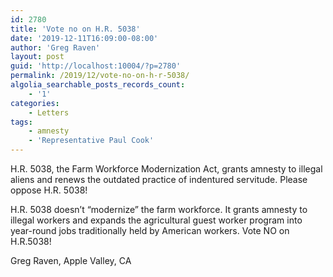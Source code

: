 ```yaml
---
id: 2780
title: 'Vote no on H.R. 5038'
date: '2019-12-11T16:09:00-08:00'
author: 'Greg Raven'
layout: post
guid: 'http://localhost:10004/?p=2780'
permalink: /2019/12/vote-no-on-h-r-5038/
algolia_searchable_posts_records_count:
    - '1'
categories:
    - Letters
tags:
    - amnesty
    - 'Representative Paul Cook'
---
```


H.R. 5038, the Farm Workforce Modernization Act, grants amnesty to illegal aliens and renews the outdated practice of indentured servitude. Please oppose H.R. 5038!

 H.R. 5038 doesn’t “modernize” the farm workforce. It grants amnesty to illegal workers and expands the agricultural guest worker program into year-round jobs traditionally held by American workers. Vote NO on H.R.5038!

Greg Raven, Apple Valley, CA